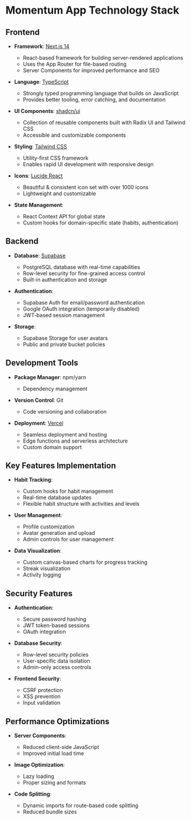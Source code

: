 # Momentum App Technology Stack

## Frontend

- **Framework**: [Next.js 14](https://nextjs.org/)
  - React-based framework for building server-rendered applications
  - Uses the App Router for file-based routing
  - Server Components for improved performance and SEO

- **Language**: [TypeScript](https://www.typescriptlang.org/)
  - Strongly typed programming language that builds on JavaScript
  - Provides better tooling, error catching, and documentation

- **UI Components**: [shadcn/ui](https://ui.shadcn.com/)
  - Collection of reusable components built with Radix UI and Tailwind CSS
  - Accessible and customizable components

- **Styling**: [Tailwind CSS](https://tailwindcss.com/)
  - Utility-first CSS framework
  - Enables rapid UI development with responsive design

- **Icons**: [Lucide React](https://lucide.dev/)
  - Beautiful & consistent icon set with over 1000 icons
  - Lightweight and customizable

- **State Management**:
  - React Context API for global state
  - Custom hooks for domain-specific state (habits, authentication)

## Backend

- **Database**: [Supabase](https://supabase.com/)
  - PostgreSQL database with real-time capabilities
  - Row-level security for fine-grained access control
  - Built-in authentication and storage

- **Authentication**:
  - Supabase Auth for email/password authentication
  - Google OAuth integration (temporarily disabled)
  - JWT-based session management

- **Storage**:
  - Supabase Storage for user avatars
  - Public and private bucket policies

## Development Tools

- **Package Manager**: npm/yarn
  - Dependency management

- **Version Control**: Git
  - Code versioning and collaboration

- **Deployment**: [Vercel](https://vercel.com/)
  - Seamless deployment and hosting
  - Edge functions and serverless architecture
  - Custom domain support

## Key Features Implementation

- **Habit Tracking**:
  - Custom hooks for habit management
  - Real-time database updates
  - Flexible habit structure with activities and levels

- **User Management**:
  - Profile customization
  - Avatar generation and upload
  - Admin controls for user management

- **Data Visualization**:
  - Custom canvas-based charts for progress tracking
  - Streak visualization
  - Activity logging

## Security Features

- **Authentication**:
  - Secure password hashing
  - JWT token-based sessions
  - OAuth integration

- **Database Security**:
  - Row-level security policies
  - User-specific data isolation
  - Admin-only access controls

- **Frontend Security**:
  - CSRF protection
  - XSS prevention
  - Input validation

## Performance Optimizations

- **Server Components**:
  - Reduced client-side JavaScript
  - Improved initial load time

- **Image Optimization**:
  - Lazy loading
  - Proper sizing and formats

- **Code Splitting**:
  - Dynamic imports for route-based code splitting
  - Reduced bundle sizes
